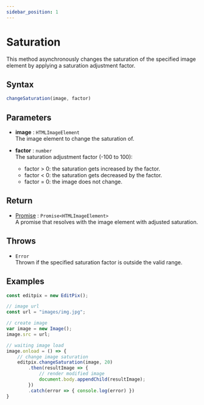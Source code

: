```yaml
---
sidebar_position: 1
---
```


# Saturation
This method asynchronously changes the saturation of the specified image element by applying a saturation adjustment factor. 

## Syntax

```jsx
changeSaturation(image, factor)
```

## Parameters

- **image** : `HTMLImageElement` <br/> 
The image element to change the saturation of.

- **factor** : `number` <br/>
The saturation adjustment factor (-100 to 100):
    - factor > 0: the saturation gets increased by the factor.
    - factor < 0: the saturation gets decreased by the factor.
    - factor = 0: the image does not change.

## Return

- [Promise](https://developer.mozilla.org/en-US/docs/Web/JavaScript/Reference/Global_Objects/Promise) : `Promise<HTMLImageElement>` <br/>
A promise that resolves with the image element with adjusted saturation.

## Throws

- `Error` <br/>
 Thrown if the specified saturation factor is outside the valid range.

## Examples

```jsx
const editpix = new EditPix();

// image url
const url = "images/img.jpg";

// create image
var image = new Image();
image.src = url;

// waiting image load
image.onload = () => {
    // change image saturation
    editpix.changeSaturation(image, 20)
        .then(resultImage => {
            // render modified image
            document.body.appendChild(resultImage);
        })
        .catch(error => { console.log(error) })
}
```